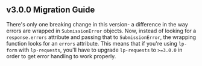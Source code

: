 ## v3.0.0 Migration Guide

There's only one breaking change in this version- a difference in the way errors are wrapped in `SubmissionError` objects. Now, instead of looking for a `response.errors` attribute and passing that to `SubmissionError`, the wrapping function looks for an `errors` attribute. This means that if you're using `lp-form` with `lp-requests`, you'll have to upgrade `lp-requests` to `>=3.0.0` in order to get error handling to work properly.
